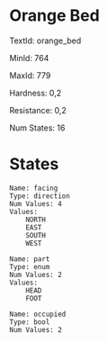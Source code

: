 # Orange Bed

TextId: orange_bed

MinId: 764

MaxId: 779

Hardness: 0,2

Resistance: 0,2


Num States: 16

# States
```
Name: facing
Type: direction
Num Values: 4
Values:
    NORTH
    EAST
    SOUTH
    WEST

Name: part
Type: enum
Num Values: 2
Values:
    HEAD
    FOOT

Name: occupied
Type: bool
Num Values: 2
```
